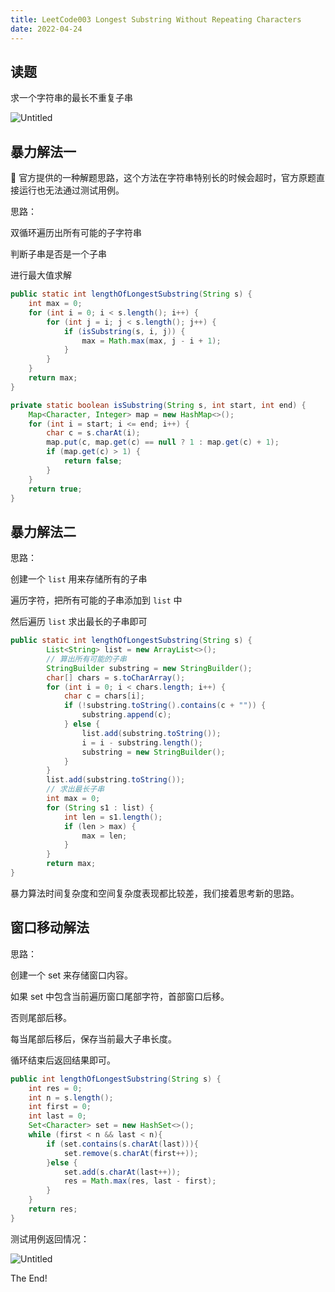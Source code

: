 ```yaml
---
title: LeetCode003 Longest Substring Without Repeating Characters
date: 2022-04-24
---
```


## 读题


求一个字符串的最长不重复子串


![Untitled](https://peierlong-blog.oss-cn-hongkong.aliyuncs.com/uPic/LeetCode003.png)


## 暴力解法一


🚫 官方提供的一种解题思路，这个方法在字符串特别长的时候会超时，官方原题直接运行也无法通过测试用例。


思路：


双循环遍历出所有可能的子字符串

判断子串是否是一个子串

进行最大值求解


```java
public static int lengthOfLongestSubstring(String s) {
    int max = 0;
    for (int i = 0; i < s.length(); i++) {
        for (int j = i; j < s.length(); j++) {
            if (isSubstring(s, i, j)) {
                max = Math.max(max, j - i + 1);
            }
        }
    }
    return max;
}

private static boolean isSubstring(String s, int start, int end) {
    Map<Character, Integer> map = new HashMap<>();
    for (int i = start; i <= end; i++) {
        char c = s.charAt(i);
        map.put(c, map.get(c) == null ? 1 : map.get(c) + 1);
        if (map.get(c) > 1) {
            return false;
        }
    }
    return true;
}
```


## 暴力解法二


思路：


创建一个 `list` 用来存储所有的子串

遍历字符，把所有可能的子串添加到 `list` 中

然后遍历 `list` 求出最长的子串即可


```java
public static int lengthOfLongestSubstring(String s) {
		List<String> list = new ArrayList<>();
		// 算出所有可能的子串
		StringBuilder substring = new StringBuilder();
		char[] chars = s.toCharArray();
		for (int i = 0; i < chars.length; i++) {
		    char c = chars[i];
		    if (!substring.toString().contains(c + "")) {
		        substring.append(c);
		    } else {
		        list.add(substring.toString());
		        i = i - substring.length();
		        substring = new StringBuilder();
		    }
		}
		list.add(substring.toString());
		// 求出最长子串
		int max = 0;
		for (String s1 : list) {
		    int len = s1.length();
		    if (len > max) {
		        max = len;
		    }
		}
		return max;
}
```


暴力算法时间复杂度和空间复杂度表现都比较差，我们接着思考新的思路。


## 窗口移动解法


思路：


创建一个 set 来存储窗口内容。

如果 set 中包含当前遍历窗口尾部字符，首部窗口后移。

否则尾部后移。

每当尾部后移后，保存当前最大子串长度。

循环结束后返回结果即可。


```java
public int lengthOfLongestSubstring(String s) {
    int res = 0;
    int n = s.length();
    int first = 0;
    int last = 0;
    Set<Character> set = new HashSet<>();
    while (first < n && last < n){
        if (set.contains(s.charAt(last))){
            set.remove(s.charAt(first++));
        }else {
            set.add(s.charAt(last++));
            res = Math.max(res, last - first);
        }
    }
    return res;
}
```


测试用例返回情况：


![Untitled](https://peierlong-blog.oss-cn-hongkong.aliyuncs.com/uPic/LeetCode003%201.png)


The End!
